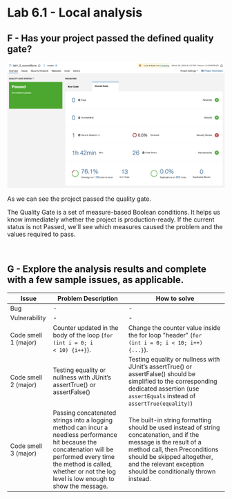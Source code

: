 # Lab 6.1 - Local analysis

## F - Has your project passed the defined quality gate?

![Results1](images/lab6_1_results.png)

As we can see the project passed the quality gate.

The Quality Gate is a set of measure-based Boolean conditions. It helps us know immediately whether the project is production-ready. If the current status is not Passed, we'll see which measures caused the problem and the values required to pass.

<br>

## G - Explore the analysis results and complete with a few sample issues, as applicable.

| Issue | Problem Description | How to solve |
| --- | --- | --- |
| Bug |  -  | - |
| Vulnerability | - | - |
| Code smell 1 (major) | Counter updated in the body of the loop (<code>for (int i = 0; i < 10) {i++}</code>). | Change the counter value inside the for loop "header" (<code>for (int i = 0; i < 10; i++) {...}</code>). |
| Code smell 2 (major) | Testing equality or nullness with JUnit’s assertTrue() or assertFalse() | Testing equality or nullness with JUnit’s assertTrue() or assertFalse() should be simplified to the corresponding dedicated assertion (use ```assertEquals``` instead of ```assertTrue(equality)```) |
| Code smell 3 (major) | Passing concatenated strings into a logging method can incur a needless performance hit because the concatenation will be performed every time the method is called, whether or not the log level is low enough to show the message. | The built-in string formatting should be used instead of string concatenation, and if the message is the result of a method call, then Preconditions should be skipped altogether, and the relevant exception should be conditionally thrown instead. |





